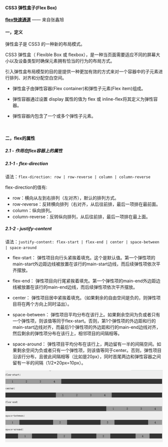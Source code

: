 #### **CSS3 弹性盒子(Flex Box)**

[**flex快速通道**](https://www.zhangxinxu.com/wordpress/2018/10/display-flex-css3-css/) —— 来自张鑫旭

#### **一，定义**
弹性盒子是 CSS3 的一种新的布局模式。

CSS3 弹性盒（ Flexible Box 或 flexbox），是一种当页面需要适应不同的屏幕大小以及设备类型时确保元素拥有恰当的行为的布局方式。

引入弹性盒布局模型的目的是提供一种更加有效的方式来对一个容器中的子元素进行排列、对齐和分配空白空间。

* 弹性盒子由弹性容器(Flex container)和弹性子元素(Flex item)组成。

* 弹性容器通过设置 display 属性的值为 flex 或 inline-flex将其定义为弹性容器。

* 弹性容器内包含了一个或多个弹性子元素。

<br>

#### **二，flex的属性**

##### **2.1 - 作用在flex容器上的属性**

##### **2.1-1 - flex-direction**
语法：`flex-direction: row | row-reverse | column | column-reverse`

flex-direction的值有:

* row：横向从左到右排列（左对齐），默认的排列方式。
* row-reverse：反转横向排列（右对齐，从后往前排，最后一项排在最前面。
* column：纵向排列。
* column-reverse：反转纵向排列，从后往前排，最后一项排在最上面。

##### **2.1-2 - justify-content**
语法：`justify-content: flex-start | flex-end | center | space-between | space-around
`

* flex-start：
弹性项目向行头紧挨着填充。这个是默认值。第一个弹性项的main-start外边距边线被放置在该行的main-start边线，而后续弹性项依次平齐摆放。

* flex-end：
弹性项目向行尾紧挨着填充。第一个弹性项的main-end外边距边线被放置在该行的main-end边线，而后续弹性项依次平齐摆放。

* center：
弹性项目居中紧挨着填充。（如果剩余的自由空间是负的，则弹性项目将在两个方向上同时溢出）。

* space-between：
弹性项目平均分布在该行上。如果剩余空间为负或者只有一个弹性项，则该值等同于flex-start。否则，第1个弹性项的外边距和行的main-start边线对齐，而最后1个弹性项的外边距和行的main-end边线对齐，然后剩余的弹性项分布在该行上，相邻项目的间隔相等。

* space-around：
弹性项目平均分布在该行上，两边留有一半的间隔空间。如果剩余空间为负或者只有一个弹性项，则该值等同于center。否则，弹性项目沿该行分布，且彼此间隔相等（比如是20px），同时首尾两边和弹性容器之间留有一半的间隔（1/2*20px=10px）。

![](./images/justify-content.png)
 